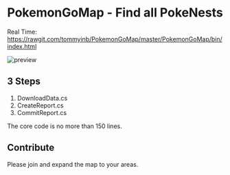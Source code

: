 # PokemonGoMap - Find all PokeNests

Real Time: 
<a href="https://rawgit.com/tommyinb/PokemonGoMap/master/PokemonGoMap/bin/index.html" target="_blank">https://rawgit.com/tommyinb/PokemonGoMap/master/PokemonGoMap/bin/index.html</a>

![preview](https://raw.githubusercontent.com/tommyinb/PokemonGoMap/master/PokemonGoMap/bin/preview.png)

## 3 Steps

1. DownloadData.cs
2. CreateReport.cs
3. CommitReport.cs

The core code is no more than 150 lines.

## Contribute

Please join and expand the map to your areas.
